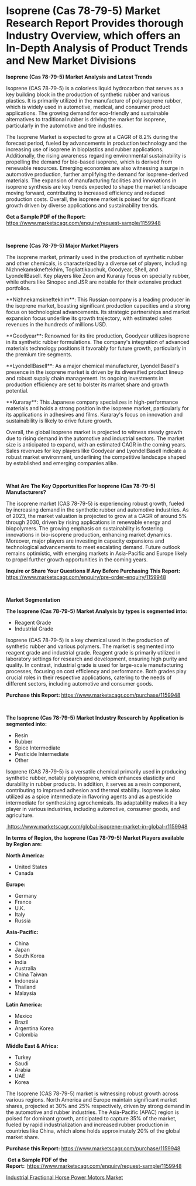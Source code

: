 <p><h1>Isoprene (Cas 78-79-5) Market Research Report Provides thorough Industry Overview, which offers an In-Depth Analysis of Product Trends and New Market Divisions</h1></p><p><strong>Isoprene (Cas 78-79-5) Market Analysis and Latest Trends</strong></p>
<p><p>Isoprene (CAS 78-79-5) is a colorless liquid hydrocarbon that serves as a key building block in the production of synthetic rubber and various plastics. It is primarily utilized in the manufacture of polyisoprene rubber, which is widely used in automotive, medical, and consumer product applications. The growing demand for eco-friendly and sustainable alternatives to traditional rubber is driving the market for isoprene, particularly in the automotive and tire industries.</p><p>The Isoprene Market is expected to grow at a CAGR of 8.2% during the forecast period, fueled by advancements in production technology and the increasing use of isoprene in bioplastics and rubber applications. Additionally, the rising awareness regarding environmental sustainability is propelling the demand for bio-based isoprene, which is derived from renewable resources. Emerging economies are also witnessing a surge in automotive production, further amplifying the demand for isoprene-derived materials. The expansion of manufacturing facilities and innovations in isoprene synthesis are key trends expected to shape the market landscape moving forward, contributing to increased efficiency and reduced production costs. Overall, the isoprene market is poised for significant growth driven by diverse applications and sustainability trends.</p></p>
<p><strong>Get a Sample PDF of the Report:&nbsp;</strong> <a href="https://www.marketscagr.com/enquiry/request-sample/1159948?utm_campaign=2946&utm_medium=2&utm_source=Github&utm_content=ia&utm_term=22032025&utm_id=isoprene-cas-78-79-5">https://www.marketscagr.com/enquiry/request-sample/1159948</a></p>
<p>&nbsp;</p>
<p><strong>Isoprene (Cas 78-79-5) Major Market Players</strong></p>
<p><p>The isoprene market, primarily used in the production of synthetic rubber and other chemicals, is characterized by a diverse set of players, including Nizhnekamskneftekhim, Togliattikauchuk, Goodyear, Shell, and LyondellBasell. Key players like Zeon and Kuraray focus on specialty rubber, while others like Sinopec and JSR are notable for their extensive product portfolios.</p><p>**Nizhnekamskneftekhim**: This Russian company is a leading producer in the isoprene market, boasting significant production capacities and a strong focus on technological advancements. Its strategic partnerships and market expansion focus underline its growth trajectory, with estimated sales revenues in the hundreds of millions USD.</p><p>**Goodyear**: Renowned for its tire production, Goodyear utilizes isoprene in its synthetic rubber formulations. The company's integration of advanced materials technology positions it favorably for future growth, particularly in the premium tire segments.</p><p>**LyondellBasell**: As a major chemical manufacturer, LyondellBasell's presence in the isoprene market is driven by its diversified product lineup and robust supply chain management. Its ongoing investments in production efficiency are set to bolster its market share and growth potential.</p><p>**Kuraray**: This Japanese company specializes in high-performance materials and holds a strong position in the isoprene market, particularly for its applications in adhesives and films. Kuraray's focus on innovation and sustainability is likely to drive future growth.</p><p>Overall, the global isoprene market is projected to witness steady growth due to rising demand in the automotive and industrial sectors. The market size is anticipated to expand, with an estimated CAGR in the coming years. Sales revenues for key players like Goodyear and LyondellBasell indicate a robust market environment, underlining the competitive landscape shaped by established and emerging companies alike.</p></p>
<p>&nbsp;</p>
<p><strong>What Are The Key Opportunities For Isoprene (Cas 78-79-5) Manufacturers?</strong></p>
<p><p>The isoprene market (CAS 78-79-5) is experiencing robust growth, fueled by increasing demand in the synthetic rubber and automotive industries. As of 2023, the market valuation is projected to grow at a CAGR of around 5% through 2030, driven by rising applications in renewable energy and biopolymers. The growing emphasis on sustainability is fostering innovations in bio-isoprene production, enhancing market dynamics. Moreover, major players are investing in capacity expansions and technological advancements to meet escalating demand. Future outlook remains optimistic, with emerging markets in Asia-Pacific and Europe likely to propel further growth opportunities in the coming years.</p></p>
<p><strong>Inquire or Share Your Questions If Any Before Purchasing This Report:</strong> <a href="https://www.marketscagr.com/enquiry/pre-order-enquiry/1159948?utm_campaign=2946&utm_medium=2&utm_source=Github&utm_content=ia&utm_term=22032025&utm_id=isoprene-cas-78-79-5">https://www.marketscagr.com/enquiry/pre-order-enquiry/1159948</a></p>
<p>&nbsp;</p>
<p><strong>Market Segmentation</strong></p>
<p><strong>The Isoprene (Cas 78-79-5) Market Analysis by types is segmented into:</strong></p>
<p><ul><li>Reagent Grade</li><li>Industrial Grade</li></ul></p>
<p><p>Isoprene (CAS 78-79-5) is a key chemical used in the production of synthetic rubber and various polymers. The market is segmented into reagent grade and industrial grade. Reagent grade is primarily utilized in laboratory settings for research and development, ensuring high purity and quality. In contrast, industrial grade is used for large-scale manufacturing processes, focusing on cost efficiency and performance. Both grades play crucial roles in their respective applications, catering to the needs of different sectors, including automotive and consumer goods.</p></p>
<p><strong>Purchase this Report:&nbsp;</strong><a href="https://www.marketscagr.com/purchase/1159948?utm_campaign=2946&utm_medium=2&utm_source=Github&utm_content=ia&utm_term=22032025&utm_id=isoprene-cas-78-79-5">https://www.marketscagr.com/purchase/1159948</a></p>
<p>&nbsp;</p>
<p><strong>The Isoprene (Cas 78-79-5) Market Industry Research by Application is segmented into:</strong></p>
<p><ul><li>Resin</li><li>Rubber</li><li>Spice Intermediate</li><li>Pesticide Intermediate</li><li>Other</li></ul></p>
<p><p>Isoprene (CAS 78-79-5) is a versatile chemical primarily used in producing synthetic rubber, notably polyisoprene, which enhances elasticity and durability in rubber products. In addition, it serves as a resin component, contributing to improved adhesion and thermal stability. Isoprene is also utilized as a spice intermediate in flavoring agents and as a pesticide intermediate for synthesizing agrochemicals. Its adaptability makes it a key player in various industries, including automotive, consumer goods, and agriculture.</p></p>
<p><a href="https://www.marketscagr.com/global-isoprene-market-in-global-r1159948?utm_campaign=2946&utm_medium=2&utm_source=Github&utm_content=ia&utm_term=22032025&utm_id=isoprene-cas-78-79-5">&nbsp;https://www.marketscagr.com/global-isoprene-market-in-global-r1159948</a></p>
<p><strong>In terms of Region, the Isoprene (Cas 78-79-5) Market Players available by Region are:</strong></p>
<p>
    <p> <strong> North America: </strong>
        <ul>
            <li>United States</li>
            <li>Canada</li>
        </ul>
        </p> 
    <p> <strong> Europe: </strong>
        <ul>
            <li>Germany</li>
            <li>France</li>
            <li>U.K.</li>
            <li>Italy</li>
            <li>Russia</li>
        </ul>
        </p> 
    <p> <strong> Asia-Pacific: </strong>
        <ul>
            <li>China</li>
            <li>Japan</li>
            <li>South Korea</li>
            <li>India</li>
            <li>Australia</li>
            <li>China Taiwan</li>
            <li>Indonesia</li>
            <li>Thailand</li>
            <li>Malaysia</li>
        </ul>
        </p> 
    <p> <strong> Latin America: </strong>
        <ul>
            <li>Mexico</li>
            <li>Brazil</li>
            <li>Argentina Korea</li>
            <li>Colombia</li>
        </ul>
        </p> 
    <p> <strong> Middle East & Africa: </strong>
        <ul>
            <li>Turkey</li>
            <li>Saudi</li>
            <li>Arabia</li>
            <li>UAE</li>
            <li>Korea</li>
        </ul>
    </p>
    </p>
<p><p>The Isoprene (CAS 78-79-5) market is witnessing robust growth across various regions. North America and Europe maintain significant market shares, projected at 30% and 25% respectively, driven by strong demand in the automotive and rubber industries. The Asia-Pacific (APAC) region is poised for dominant growth, anticipated to capture 35% of the market, fueled by rapid industrialization and increased rubber production in countries like China, which alone holds approximately 20% of the global market share.</p></p>
<p><strong>Purchase this Report: </strong><a href="https://www.marketscagr.com/purchase/1159948?utm_campaign=2946&utm_medium=2&utm_source=Github&utm_content=ia&utm_term=22032025&utm_id=isoprene-cas-78-79-5">https://www.marketscagr.com/purchase/1159948</a></p>
<p>&nbsp;<strong>Get a Sample PDF of the Report:&nbsp;&nbsp;</strong><a href="https://www.marketscagr.com/enquiry/request-sample/1159948?utm_campaign=2946&utm_medium=2&utm_source=Github&utm_content=ia&utm_term=22032025&utm_id=isoprene-cas-78-79-5">https://www.marketscagr.com/enquiry/request-sample/1159948</a></p>
<p><strong></strong></p>
<p><p><a href="https://github.com/jenithschijf/Market-Research-Report-List-1/blob/main/industrial-fractional-horse-power-motors-market.md?utm_campaign=2946&utm_medium=2&utm_source=Github&utm_content=ia&utm_term=22032025&utm_id=isoprene-cas-78-79-5">Industrial Fractional Horse Power Motors Market</a></p></p>